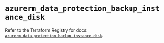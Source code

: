 # `azurerm_data_protection_backup_instance_disk`

Refer to the Terraform Registry for docs: [`azurerm_data_protection_backup_instance_disk`](https://registry.terraform.io/providers/hashicorp/azurerm/3.99.0/docs/resources/data_protection_backup_instance_disk).
